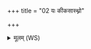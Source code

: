 +++
title = "02 यः कीकसास्थ्नो"

+++
<details><summary>मूलम् (WS)</summary>

यः कीकसास्थ्नो वीरदात् परूंषि यस्योद्धार उष्णिहास्ता हि वव्रे।  
हनिष्यामि वां निरतः परेतं तृणान्यत्तमवसीरिणामिव ॥ २ ॥
</details>